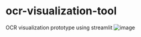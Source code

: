 # ocr-visualization-tool
OCR visualization prototype using streamlit
![image](https://user-images.githubusercontent.com/85881032/145339006-64f55493-b692-4272-b388-f769c9ab96a4.png)
